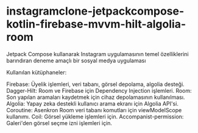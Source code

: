 # instagramclone-jetpackcompose-kotlin-firebase-mvvm-hilt-algolia-room

Jetpack Compose kullanarak Instagram uygulamasının temel özelliklerini barındıran deneme amaçlı bir sosyal medya uygulaması

Kullanılan kütüphaneler:

Firebase: Üyelik işlemleri, veri tabanı, görsel depolama, algolia desteği.
Dagger-Hilt: Room ve Firebase için Dependency Injection işlemleri.
Room: Son yapılan aramaları kaydetmek için cihaz depolamasının kullanılması.
Algolia: Yapay zeka destekli kullanıcı arama ekranı için Algolia API'si.
Coroutine: Asenkron Room veri tabanı komutları için viewModelScope kullanımı.
Coil: Görsel yükleme işlemleri için.
Accompanist-permission: Galeri'den görsel seçme izni işlemleri için.
